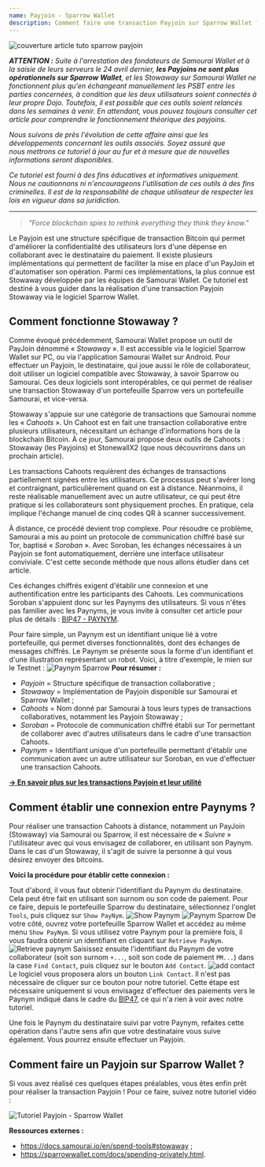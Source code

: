 ```yaml
---
name: Payjoin - Sparrow Wallet
description: Comment faire une transaction Payjoin sur Sparrow Wallet ?
---
```

![couverture article tuto sparrow payjoin](assets/cover.webp)

***ATTENTION :** Suite à l'arrestation des fondateurs de Samourai Wallet et à la saisie de leurs serveurs le 24 avril dernier, **les Payjoins ne sont plus opérationnels sur Sparrow Wallet**, et les Stowaway sur Samourai Wallet ne fonctionnent plus qu'en échangeant manuellement les PSBT entre les parties concernées, à condition que les deux utilisateurs soient connectés à leur propre Dojo. Toutefois, il est possible que ces outils soient relancés dans les semaines à venir. En attendant, vous pouvez toujours consulter cet article pour comprendre le fonctionnement théorique des payjoins.*

_Nous suivons de près l'évolution de cette affaire ainsi que les développements concernant les outils associés. Soyez assuré que nous mettrons ce tutoriel à jour au fur et à mesure que de nouvelles informations seront disponibles._

_Ce tutoriel est fourni à des fins éducatives et informatives uniquement. Nous ne cautionnons ni n'encourageons l'utilisation de ces outils à des fins criminelles. Il est de la responsabilité de chaque utilisateur de respecter les lois en vigueur dans sa juridiction._

---

> *"Force blockchain spies to rethink everything they think they know."*

Le Payjoin est une structure spécifique de transaction Bitcoin qui permet d'améliorer la confidentialité des utilisateurs lors d'une dépense en collaborant avec le destinataire du paiement. Il existe plusieurs implémentations qui permettent de faciliter la mise en place d'un PayJoin et d'automatiser son opération. Parmi ces implémentations, la plus connue est Stowaway développée par les équipes de Samourai Wallet. Ce tutoriel est destiné à vous guider dans la réalisation d'une transaction Payjoin Stowaway via le logiciel Sparrow Wallet.

## Comment fonctionne Stowaway ?

Comme évoqué précédemment, Samourai Wallet propose un outil de PayJoin dénommé « _Stowaway_ ». Il est accessible via le logiciel Sparrow Wallet sur PC, ou via l'application Samourai Wallet sur Android. Pour effectuer un Payjoin, le destinataire, qui joue aussi le rôle de collaborateur, doit utiliser un logiciel compatible avec Stowaway, à savoir Sparrow ou Samourai. Ces deux logiciels sont interopérables, ce qui permet de réaliser une transaction Stowaway d'un portefeuille Sparrow vers un portefeuille Samourai, et vice-versa.

Stowaway s'appuie sur une catégorie de transactions que Samourai nomme les « _Cahoots_ ». Un Cahoot est en fait une transaction collaborative entre plusieurs utilisateurs, nécessitant un échange d'informations hors de la blockchain Bitcoin. À ce jour, Samourai propose deux outils de Cahoots : Stowaway (les Payjoins) et StonewallX2 (que nous découvrirons dans un prochain article).

Les transactions Cahoots requièrent des échanges de transactions partiellement signées entre les utilisateurs. Ce processus peut s'avérer long et contraignant, particulièrement quand on est à distance. Néanmoins, il reste réalisable manuellement avec un autre utilisateur, ce qui peut être pratique si les collaborateurs sont physiquement proches. En pratique, cela implique l'échange manuel de cinq codes QR à scanner successivement.

À distance, ce procédé devient trop complexe. Pour résoudre ce problème, Samourai a mis au point un protocole de communication chiffré basé sur Tor, baptisé « _Soroban_ ». Avec Soroban, les échanges nécessaires à un Payjoin se font automatiquement, derrière une interface utilisateur conviviale. C'est cette seconde méthode que nous allons étudier dans cet article.

Ces échanges chiffrés exigent d'établir une connexion et une authentification entre les participants des Cahoots. Les communications Soroban s'appuient donc sur les Paynyms des utilisateurs. Si vous n'êtes pas familier avec les Paynyms, je vous invite à consulter cet article pour plus de détails : [BIP47 - PAYNYM](https://planb.network/tutorials/privacy/paynym-bip47).

Pour faire simple, un Paynym est un identifiant unique lié à votre portefeuille, qui permet diverses fonctionnalités, dont des échanges de messages chiffrés. Le Paynym se présente sous la forme d'un identifiant et d'une illustration représentant un robot. Voici, à titre d'exemple, le mien sur le Testnet :
![Paynym Sparrow](assets/fr/1.webp)
**Pour résumer :**
- *Payjoin* = Structure spécifique de transaction collaborative ;
- *Stowaway* = Implémentation de Payjoin disponible sur Samourai et Sparrow Wallet ;
- *Cahoots* = Nom donné par Samourai à tous leurs types de transactions collaboratives, notamment les Payjoin Stowaway ;
- *Soroban* = Protocole de communication chiffré établi sur Tor permettant de collaborer avec d'autres utilisateurs dans le cadre d'une transaction Cahoots.
- *Paynym* = Identifiant unique d'un portefeuille permettant d'établir une communication avec un autre utilisateur sur Soroban, en vue d'effectuer une transaction Cahoots. 

[**-> En savoir plus sur les transactions Payjoin et leur utilité**](https://planb.network/tutorials/privacy/payjoin)

## Comment établir une connexion entre Paynyms ?

Pour réaliser une transaction Cahoots à distance, notamment un PayJoin (Stowaway) via Samourai ou Sparrow, il est nécessaire de « _Suivre_ » l'utilisateur avec qui vous envisagez de collaborer, en utilisant son Paynym. Dans le cas d'un Stowaway, il s'agit de suivre la personne à qui vous désirez envoyer des bitcoins.

**Voici la procédure pour établir cette connexion :**

Tout d'abord, il vous faut obtenir l'identifiant du Paynym du destinataire. Cela peut être fait en utilisant son surnom ou son code de paiement. Pour ce faire, depuis le portefeuille Sparrow du destinataire, sélectionnez l'onglet `Tools`, puis cliquez sur `Show PayNym`.
![Show Paynym](assets/fr/2.webp)
![Paynym Sparrow](assets/fr/1.webp)
De votre côté, ouvrez votre portefeuille Sparrow Wallet et accédez au même menu `Show PayNym`. Si vous utilisez votre Paynym pour la première fois, il vous faudra obtenir un identifiant en cliquant sur `Retrieve PayNym`.
![Retrieve paynym](assets/fr/3.webp)
Saisissez ensuite l'identifiant du Paynym de votre collaborateur (soit son surnom `+...`, soit son code de paiement `PM...`) dans la case `Find Contact`, puis cliquez sur le bouton `Add Contact`.
![add contact](assets/fr/4.webp)
Le logiciel vous proposera alors un bouton `Link Contact`. Il n'est pas nécessaire de cliquer sur ce bouton pour notre tutoriel. Cette étape est nécessaire uniquement si vous envisagez d'effectuer des paiements vers le Paynym indiqué dans le cadre du [BIP47](https://planb.network/tutorials/privacy/paynym-bip47), ce qui n'a rien à voir avec notre tutoriel.

Une fois le Paynym du destinataire suivi par votre Paynym, refaites cette opération dans l'autre sens afin que votre destinataire vous suive également. Vous pourrez ensuite effectuer un Payjoin.

## Comment faire un Payjoin sur Sparrow Wallet ?

Si vous avez réalisé ces quelques étapes préalables, vous êtes enfin prêt pour réaliser la transaction Payjoin ! Pour ce faire, suivez notre tutoriel vidéo :

![Tutoriel Payjoin - Sparrow Wallet](https://youtu.be/ZQxKod3e0Mg)

**Ressources externes :** 
- https://docs.samourai.io/en/spend-tools#stowaway ;
- https://sparrowwallet.com/docs/spending-privately.html.
